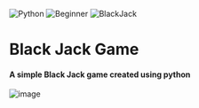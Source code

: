 ![Python](https://img.shields.io/badge/Python-3776AB.svg?style=flat&logo=Python&logoColor=white)
![Beginner](https://img.shields.io/badge/Beginner-blue?style=flat&logo=Python&logoColor=white)
![BlackJack](https://img.shields.io/badge/Black%20Jack%20Game-important?style=flat)

# Black Jack Game
#### A simple Black Jack game created using python

![image](https://github.com/YJ-928/Py_Beginner-Black-Jack-Game/assets/68319416/b43c60de-9235-479c-a702-33a9bbe2ee61)
